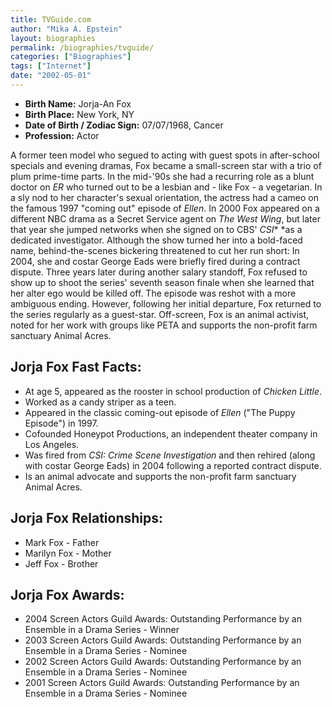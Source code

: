 ```yaml
---
title: TVGuide.com
author: "Mika A. Epstein"
layout: biographies
permalink: /biographies/tvguide/
categories: ["Biographies"]
tags: ["Internet"]
date: "2002-05-01"
---
```


* **Birth Name:** Jorja-An Fox
* **Birth Place:** New York, NY
* **Date of Birth / Zodiac Sign:** 07/07/1968, Cancer
* **Profession:** Actor

A former teen model who segued to acting with guest spots in after-school specials and evening dramas, Fox became a small-screen star with a trio of plum prime-time parts. In the mid-'90s she had a recurring role as a blunt doctor on *ER*&nbsp;who turned out to be a lesbian and - like Fox - a vegetarian. In a sly nod to her character's sexual orientation, the actress had a cameo on the famous 1997 "coming out" episode of *Ellen*. In 2000 Fox appeared on a different NBC drama as a Secret Service agent on *The West Wing*, but later that year she jumped networks when she signed on to CBS' *CSI**&nbsp;*as a dedicated investigator. Although the show turned her into a bold-faced name, behind-the-scenes bickering threatened to cut her run short: In 2004, she and costar George Eads were briefly fired during a contract dispute. Three years later during another salary standoff, Fox refused to show up to shoot the series' seventh season finale when she learned that her alter ego would be killed off. The episode was reshot with a more ambiguous ending. However, following her initial departure, Fox returned to the series regularly as a guest-star. Off-screen, Fox is an animal activist, noted for her work with groups like PETA and supports the non-profit farm sanctuary Animal Acres.

## Jorja Fox Fast Facts:

* At age 5,&nbsp;appeared as the rooster in school production of&nbsp;*Chicken Little*.
* Worked as a candy striper as a teen.
* Appeared in the classic coming-out episode of *Ellen* ("The Puppy Episode") in 1997.
* Cofounded Honeypot Productions, an independent theater company in Los Angeles.
* Was fired from *CSI: Crime Scene Investigation* and then rehired (along with costar George Eads) in 2004 following a reported contract dispute.
* Is an animal advocate and supports the non-profit farm sanctuary Animal Acres.

## Jorja Fox Relationships:

* Mark Fox - Father
* Marilyn Fox - Mother
* Jeff Fox - Brother

## Jorja Fox Awards:

* 2004 Screen Actors Guild Awards: Outstanding Performance by an Ensemble in a Drama Series - Winner
* 2003 Screen Actors Guild Awards: Outstanding Performance by an Ensemble in a Drama Series - Nominee
* 2002 Screen Actors Guild Awards: Outstanding Performance by an Ensemble in a Drama Series - Nominee
* 2001 Screen Actors Guild Awards: Outstanding Performance by an Ensemble in a Drama Series - Nominee
